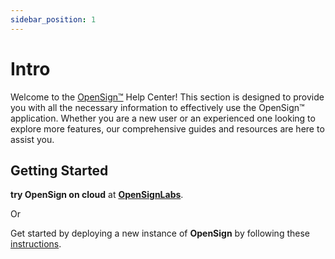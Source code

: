 ```yaml
---
sidebar_position: 1
---
```


# Intro

Welcome to the [OpenSign™](https://app.opensignlabs.com) Help Center! This section is designed to provide you with all the necessary information to effectively use the OpenSign™ application. Whether you are a new user or an experienced one looking to explore more features, our comprehensive guides and resources are here to assist you.

## Getting Started

**try OpenSign on cloud** at **[OpenSignLabs](https://app.opensignlabs.com)**.

Or 

Get started by deploying a new instance of **OpenSign** by following these [instructions](https://docs.opensignlabs.com/docs/self-host/intro).
